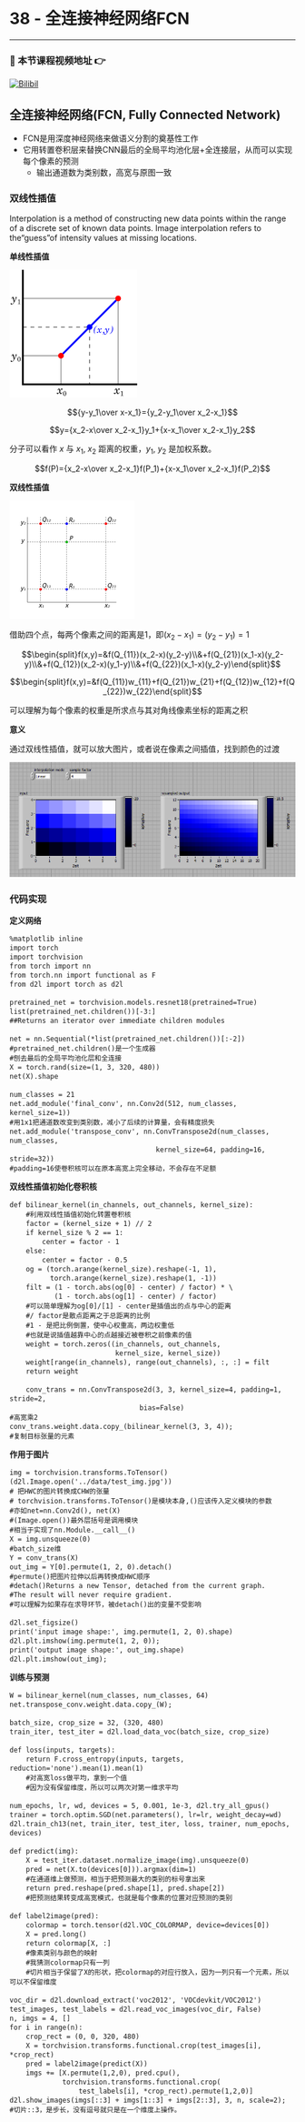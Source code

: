 # 38 - 全连接神经网络FCN

---

### 🎦 本节课程视频地址 👉
[![Bilibil](https://i1.hdslb.com/bfs/archive/1c5388eac5758e87d1a53959eb0ba524ea2e3c3c.jpg@640w_400h_100Q_1c.webp)](https://www.bilibili.com/video/BV1af4y1L7Zu)
## 全连接神经网络(FCN, Fully Connected Network)

- FCN是用深度神经网络来做语义分割的奠基性工作
- 它用转置卷积层来替换CNN最后的全局平均池化层+全连接层，从而可以实现每个像素的预测
  - 输出通道数为类别数，高宽与原图一致

### 双线性插值

Interpolation is a method of constructing new data points within the range of a discrete set of known data points. Image interpolation refers to the“guess”of intensity values at missing locations.

**单线性插值**

![](\Images/38-01.png)

$${y-y_1\over x-x_1}={y_2-y_1\over x_2-x_1}$$

$$y={x_2-x\over x_2-x_1}y_1+{x-x_1\over x_2-x_1}y_2$$

分子可以看作 $x$ 与 $x_1$, $x_2$ 距离的权重，$y_1$, $y_2$ 是加权系数。

$$f(P)={x_2-x\over x_2-x_1}f(P_1)+{x-x_1\over x_2-x_1}f(P_2)$$

**双线性插值**

![](\Images/038-02.png)

借助四个点，每两个像素之间的距离是1，即$(x_2-x_1)=(y_2-y_1)=1$

$$\begin{split}f(x,y)=&f(Q_{11})(x_2-x)(y_2-y)\\&+f(Q_{21})(x_1-x)(y_2-y)\\&+f(Q_{12})(x_2-x)(y_1-y)\\&+f(Q_{22})(x_1-x)(y_2-y)\end{split}$$

$$\begin{split}f(x,y)=&f(Q_{11})w_{11}+f(Q_{21})w_{21}+f(Q_{12})w_{12}+f(Q_{22})w_{22}\end{split}$$

可以理解为每个像素的权重是所求点与其对角线像素坐标的距离之积

**意义**

通过双线性插值，就可以放大图片，或者说在像素之间插值，找到颜色的过渡

![](\Images/038-03.png)

### 代码实现

**定义网络**

```
%matplotlib inline
import torch
import torchvision
from torch import nn
from torch.nn import functional as F
from d2l import torch as d2l

pretrained_net = torchvision.models.resnet18(pretrained=True)
list(pretrained_net.children())[-3:]
##Returns an iterator over immediate children modules

net = nn.Sequential(*list(pretrained_net.children())[:-2])
#pretrained_net.children()是一个生成器
#刨去最后的全局平均池化层和全连接
X = torch.rand(size=(1, 3, 320, 480))
net(X).shape

num_classes = 21
net.add_module('final_conv', nn.Conv2d(512, num_classes, kernel_size=1))
#用1x1把通道数改变到类别数，减小了后续的计算量，会有精度损失
net.add_module('transpose_conv', nn.ConvTranspose2d(num_classes, num_classes,
                                    kernel_size=64, padding=16, stride=32))
#padding=16使卷积核可以在原本高宽上完全移动，不会存在不足额
```
**双线性插值初始化卷积核**

```
def bilinear_kernel(in_channels, out_channels, kernel_size):
    #利用双线性插值初始化转置卷积核
    factor = (kernel_size + 1) // 2
    if kernel_size % 2 == 1:
        center = factor - 1
    else:
        center = factor - 0.5
    og = (torch.arange(kernel_size).reshape(-1, 1),
          torch.arange(kernel_size).reshape(1, -1))
    filt = (1 - torch.abs(og[0] - center) / factor) * \
           (1 - torch.abs(og[1] - center) / factor)
    #可以简单理解为og[0]/[1] - center是插值出的点与中心的距离
    #/ factor是散点距离之于总距离的比例
    #1 - 是把比例倒置，使中心权重高，两边权重低
    #也就是说插值越靠中心的点越接近被卷积之前像素的值
    weight = torch.zeros((in_channels, out_channels,
                          kernel_size, kernel_size))
    weight[range(in_channels), range(out_channels), :, :] = filt
    return weight

    conv_trans = nn.ConvTranspose2d(3, 3, kernel_size=4, padding=1, stride=2,
                                bias=False)
#高宽乘2
conv_trans.weight.data.copy_(bilinear_kernel(3, 3, 4));
#复制目标张量的元素
```

**作用于图片**

```
img = torchvision.transforms.ToTensor()(d2l.Image.open('../data/test_img.jpg'))
# 把HWC的图片转换成CHW的张量
# torchvision.transforms.ToTensor()是模块本身,()应该传入定义模块的参数
#亦如net=nn.Conv2d(), net(X)
#(Image.open())最外层括号是调用模块
#相当于实现了nn.Module.__call__()
X = img.unsqueeze(0)
#batch_size维
Y = conv_trans(X)
out_img = Y[0].permute(1, 2, 0).detach()
#permute()把图片拉伸以后再转换成HWC顺序
#detach()Returns a new Tensor, detached from the current graph.
#The result will never require gradient.
#可以理解为如果存在求导环节，被detach()出的变量不受影响

d2l.set_figsize()
print('input image shape:', img.permute(1, 2, 0).shape)
d2l.plt.imshow(img.permute(1, 2, 0));
print('output image shape:', out_img.shape)
d2l.plt.imshow(out_img);
```
**训练与预测**

```
W = bilinear_kernel(num_classes, num_classes, 64)
net.transpose_conv.weight.data.copy_(W);

batch_size, crop_size = 32, (320, 480)
train_iter, test_iter = d2l.load_data_voc(batch_size, crop_size)

def loss(inputs, targets):
    return F.cross_entropy(inputs, targets, reduction='none').mean(1).mean(1)
    #对高宽loss做平均，拿到一个值
    #因为没有保留维度，所以可以两次对第一维求平均

num_epochs, lr, wd, devices = 5, 0.001, 1e-3, d2l.try_all_gpus()
trainer = torch.optim.SGD(net.parameters(), lr=lr, weight_decay=wd)
d2l.train_ch13(net, train_iter, test_iter, loss, trainer, num_epochs, devices)

def predict(img):
    X = test_iter.dataset.normalize_image(img).unsqueeze(0)
    pred = net(X.to(devices[0])).argmax(dim=1)
    #在通道维上做预测，相当于把预测最大的类别的标号拿出来
    return pred.reshape(pred.shape[1], pred.shape[2])
    #把预测结果转变成高宽模式，也就是每个像素的位置对应预测的类别

def label2image(pred):
    colormap = torch.tensor(d2l.VOC_COLORMAP, device=devices[0])
    X = pred.long()
    return colormap[X, :]
    #像素类别与颜色的映射
    #我猜测colormap只有一列
    #切片相当于保留了X的形状，把colormap的对应行放入，因为一列只有一个元素，所以可以不保留维度

voc_dir = d2l.download_extract('voc2012', 'VOCdevkit/VOC2012')
test_images, test_labels = d2l.read_voc_images(voc_dir, False)
n, imgs = 4, []
for i in range(n):
    crop_rect = (0, 0, 320, 480)
    X = torchvision.transforms.functional.crop(test_images[i], *crop_rect)
    pred = label2image(predict(X))
    imgs += [X.permute(1,2,0), pred.cpu(),
             torchvision.transforms.functional.crop(
                 test_labels[i], *crop_rect).permute(1,2,0)]
d2l.show_images(imgs[::3] + imgs[1::3] + imgs[2::3], 3, n, scale=2);
#切片::3，是步长，没有逗号就只是在一个维度上操作。
```